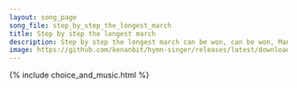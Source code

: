 ```yaml
---
layout: song_page
song_file: step_by_step_the_longest_march
title: Step by step the longest march
description: Step by step the longest march can be won, can be won, Many stones can form an arch, singly none, singly none. And by union what we will can be accomp... secular 3part acapella 1verse arrbykenan textbyother 
image: https://github.com/kenanbit/hymn-singer/releases/latest/download/step_by_step_the_longest_march-trad.png
---
```


{% include choice_and_music.html %}